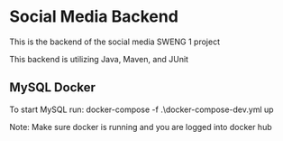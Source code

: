 # Social Media Backend

This is the backend of the social media SWENG 1 project

This backend is utilizing Java, Maven, and JUnit

## MySQL Docker
To start MySQL run: docker-compose -f .\docker-compose-dev.yml up

Note: Make sure docker is running and you are logged into docker hub
